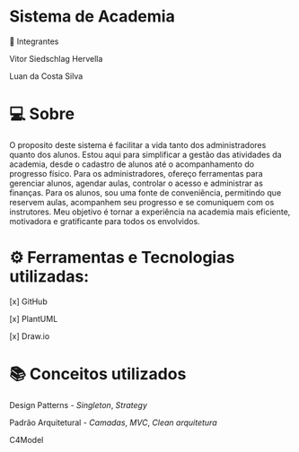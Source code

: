 #                       Sistema de Academia
👐 Integrantes

Vitor Siedschlag Hervella

Luan da Costa Silva

#                         💻 Sobre
O proposito deste sistema é facilitar a vida tanto dos administradores quanto dos alunos. Estou aqui para simplificar a gestão das atividades da academia, desde o cadastro de alunos até o acompanhamento do progresso físico. Para os administradores, ofereço ferramentas para gerenciar alunos, agendar aulas, controlar o acesso e administrar as finanças. Para os alunos, sou uma fonte de conveniência, permitindo que reservem aulas, acompanhem seu progresso e se comuniquem com os instrutores. Meu objetivo é tornar a experiência na academia mais eficiente, motivadora e gratificante para todos os envolvidos.

# ⚙️ Ferramentas e Tecnologias utilizadas:
[x] GitHub

[x] PlantUML

[x] Draw.io

# 📚 Conceitos utilizados
Design Patterns - *Singleton*, *Strategy*

Padrão Arquitetural - *Camadas*, *MVC*, *Clean arquitetura*

C4Model
